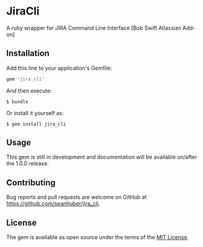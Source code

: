 # JiraCli

A ruby wrapper for JIRA Command Line Interface [Bob Swift Atlassian Add-on]

## Installation

Add this line to your application's Gemfile:

```ruby
gem 'jira_cli'
```

And then execute:

    $ bundle

Or install it yourself as:

    $ gem install jira_cli

## Usage

This gem is still in development and documentation will be available on/after the 1.0.0 release.

## Contributing

Bug reports and pull requests are welcome on GitHub at https://github.com/seanhuber/jira_cli.

## License

The gem is available as open source under the terms of the [MIT License](http://opensource.org/licenses/MIT).
